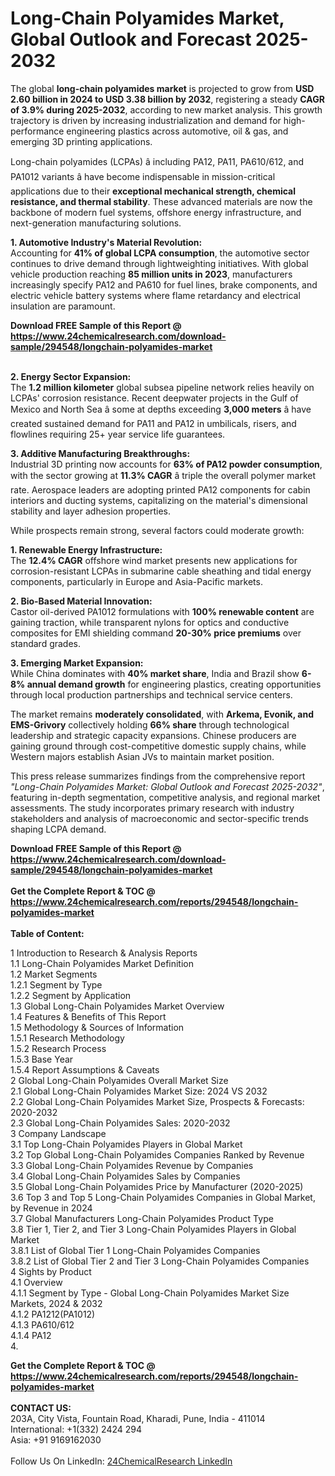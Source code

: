 <h1>Long-Chain Polyamides Market, Global Outlook and Forecast 2025-2032</h1><p>The global <strong>long-chain polyamides market</strong> is projected to grow from <strong>USD 2.60 billion in 2024 to USD 3.38 billion by 2032</strong>, registering a steady <strong>CAGR of 3.9% during 2025-2032</strong>, according to new market analysis. This growth trajectory is driven by increasing industrialization and demand for high-performance engineering plastics across automotive, oil &amp; gas, and emerging 3D printing applications.</p><p>Long-chain polyamides (LCPAs) â including PA12, PA11, PA610/612, and PA1012 variants â have become indispensable in mission-critical applications due to their <strong>exceptional mechanical strength, chemical resistance, and thermal stability</strong>. These advanced materials are now the backbone of modern fuel systems, offshore energy infrastructure, and next-generation manufacturing solutions.</p><p><strong>1. Automotive Industry's Material Revolution:</strong><br>
Accounting for <strong>41% of global LCPA consumption</strong>, the automotive sector continues to drive demand through lightweighting initiatives. With global vehicle production reaching <strong>85 million units in 2023</strong>, manufacturers increasingly specify PA12 and PA610 for fuel lines, brake components, and electric vehicle battery systems where flame retardancy and electrical insulation are paramount.</p><div><b>Download FREE Sample of this Report @ 
            <a href="https://www.24chemicalresearch.com/download-sample/294548/longchain-polyamides-market">
            https://www.24chemicalresearch.com/download-sample/294548/longchain-polyamides-market</a></b></div><br><p><strong>2. Energy Sector Expansion:</strong><br>
The <strong>1.2 million kilometer</strong> global subsea pipeline network relies heavily on LCPAs' corrosion resistance. Recent deepwater projects in the Gulf of Mexico and North Sea â some at depths exceeding <strong>3,000 meters</strong> â have created sustained demand for PA11 and PA12 in umbilicals, risers, and flowlines requiring 25+ year service life guarantees.</p><p><strong>3. Additive Manufacturing Breakthroughs:</strong><br>
Industrial 3D printing now accounts for <strong>63% of PA12 powder consumption</strong>, with the sector growing at <strong>11.3% CAGR</strong> â triple the overall polymer market rate. Aerospace leaders are adopting printed PA12 components for cabin interiors and ducting systems, capitalizing on the material's dimensional stability and layer adhesion properties.</p><p>While prospects remain strong, several factors could moderate growth:</p><p><strong>1. Renewable Energy Infrastructure:</strong><br>
The <strong>12.4% CAGR</strong> offshore wind market presents new applications for corrosion-resistant LCPAs in submarine cable sheathing and tidal energy components, particularly in Europe and Asia-Pacific markets.</p><p><strong>2. Bio-Based Material Innovation:</strong><br>
Castor oil-derived PA1012 formulations with <strong>100% renewable content</strong> are gaining traction, while transparent nylons for optics and conductive composites for EMI shielding command <strong>20-30% price premiums</strong> over standard grades.</p><p><strong>3. Emerging Market Expansion:</strong><br>
While China dominates with <strong>40% market share</strong>, India and Brazil show <strong>6-8% annual demand growth</strong> for engineering plastics, creating opportunities through local production partnerships and technical service centers.</p><p>The market remains <strong>moderately consolidated</strong>, with <strong>Arkema, Evonik, and EMS-Grivory</strong> collectively holding <strong>66% share</strong> through technological leadership and strategic capacity expansions. Chinese producers are gaining ground through cost-competitive domestic supply chains, while Western majors establish Asian JVs to maintain market position.</p><p>This press release summarizes findings from the comprehensive report <em>"Long-Chain Polyamides Market: Global Outlook and Forecast 2025-2032"</em>, featuring in-depth segmentation, competitive analysis, and regional market assessments. The study incorporates primary research with industry stakeholders and analysis of macroeconomic and sector-specific trends shaping LCPA demand.</p><div><b>Download FREE Sample of this Report @ 
            <a href="https://www.24chemicalresearch.com/download-sample/294548/longchain-polyamides-market">
            https://www.24chemicalresearch.com/download-sample/294548/longchain-polyamides-market</a></b></div><br><div><b>Get the Complete Report & TOC @ 
            <a href="https://www.24chemicalresearch.com/reports/294548/longchain-polyamides-market">
            https://www.24chemicalresearch.com/reports/294548/longchain-polyamides-market</a></b></div><br>
            <b>Table of Content:</b><p>1 Introduction to Research & Analysis Reports<br />
 1.1 Long-Chain Polyamides Market Definition<br />
 1.2 Market Segments<br />
 1.2.1 Segment by Type<br />
 1.2.2 Segment by Application<br />
 1.3 Global Long-Chain Polyamides Market Overview<br />
 1.4 Features & Benefits of This Report<br />
 1.5 Methodology & Sources of Information<br />
 1.5.1 Research Methodology<br />
 1.5.2 Research Process<br />
 1.5.3 Base Year<br />
 1.5.4 Report Assumptions & Caveats<br />
2 Global Long-Chain Polyamides Overall Market Size<br />
 2.1 Global Long-Chain Polyamides Market Size: 2024 VS 2032<br />
 2.2 Global Long-Chain Polyamides Market Size, Prospects & Forecasts: 2020-2032<br />
 2.3 Global Long-Chain Polyamides Sales: 2020-2032<br />
3 Company Landscape<br />
 3.1 Top Long-Chain Polyamides Players in Global Market<br />
 3.2 Top Global Long-Chain Polyamides Companies Ranked by Revenue<br />
 3.3 Global Long-Chain Polyamides Revenue by Companies<br />
 3.4 Global Long-Chain Polyamides Sales by Companies<br />
 3.5 Global Long-Chain Polyamides Price by Manufacturer (2020-2025)<br />
 3.6 Top 3 and Top 5 Long-Chain Polyamides Companies in Global Market, by Revenue in 2024<br />
 3.7 Global Manufacturers Long-Chain Polyamides Product Type<br />
 3.8 Tier 1, Tier 2, and Tier 3 Long-Chain Polyamides Players in Global Market<br />
 3.8.1 List of Global Tier 1 Long-Chain Polyamides Companies<br />
 3.8.2 List of Global Tier 2 and Tier 3 Long-Chain Polyamides Companies<br />
4 Sights by Product<br />
 4.1 Overview<br />
 4.1.1 Segment by Type - Global Long-Chain Polyamides Market Size Markets, 2024 & 2032<br />
 4.1.2 PA1212(PA1012)<br />
 4.1.3 PA610/612<br />
 4.1.4 PA12<br />
 4.</p><div><b>Get the Complete Report & TOC @ 
            <a href="https://www.24chemicalresearch.com/reports/294548/longchain-polyamides-market">
            https://www.24chemicalresearch.com/reports/294548/longchain-polyamides-market</a></b></div><br><b>CONTACT US:</b><br>
            203A, City Vista, Fountain Road, Kharadi, Pune, India - 411014<br>
            International: +1(332) 2424 294<br>
            Asia: +91 9169162030 <br><br>
            Follow Us On LinkedIn: <a href="https://www.linkedin.com/company/24chemicalresearch/">24ChemicalResearch LinkedIn</a>